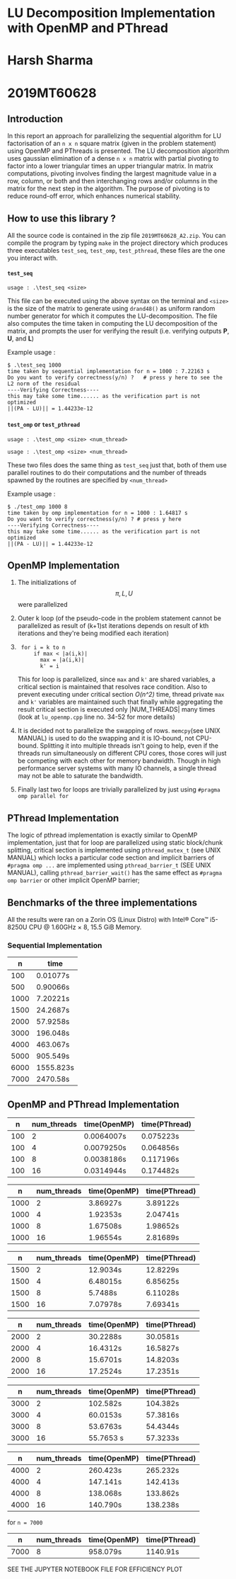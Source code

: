 # LU Decomposition Implementation with OpenMP and PThread
# Harsh Sharma
# 2019MT60628

## Introduction

In this report an approach for parallelizing the sequential algorithm for LU factorisation of an `n x n` square matrix (given in the problem statement) using OpenMP and PThreads is presented. The LU decomposition algorithm uses gaussian elimination of a dense `n x n` matrix with partial pivoting to factor into a lower triangular times an upper triangular matrix. In matrix computations, pivoting involves finding the largest magnitude value in a row, column, or both and then interchanging rows and/or columns in the matrix for the next step in the algorithm. The purpose of pivoting is to reduce round-off error, which enhances numerical stability.

## How to use this library ?

All the source code is contained in the zip file `2019MT60628_A2.zip`. 
You can compile the program by typing `make` in the project directory which produces three executables `test_seq`, `test_omp`, `test_pthread`, these files are the one you interact with.

#### `test_seq`
`usage : .\test_seq <size>`

This file can be executed using the above syntax on the terminal and `<size>` is the size of the matrix to generate using `drand48()` as uniform random number generator for which it computes the LU-decomposition.
The file also computes the time taken in computing the LU decomposition of the matrix, and prompts the user for verifying the result (i.e. verifying outputs **P**, **U**, and **L**)

Example usage : 
```terminal
$ .\test_seq 1000
time taken by sequential implementation for n = 1000 : 7.22163 s
Do you want to verify correctness(y/n) ?   # press y here to see the L2 norm of the residual
----Verifying Correctness----
this may take some time...... as the verification part is not optimized
||(PA - LU)|| = 1.44233e-12
```

#### `test_omp` or `test_pthread`

`usage : .\test_omp <size> <num_thread>`

`usage : .\test_omp <size> <num_thread>`

These two files does the same thing as `test_seq` just that, both of them use parallel routines to do their computations and the number of threads spawned by the routines are specified by `<num_thread>`

Example usage :
```terminal
$ ./test_omp 1000 8
time taken by omp implementation for n = 1000 : 1.64817 s
Do you want to verify correctness(y/n) ? # press y here
----Verifying Correctness----
this may take some time...... as the verification part is not optimized
||(PA - LU)|| = 1.44233e-12
```

## OpenMP Implementation

1. The initializations of $$\pi, L, U$$ were parallelized
2. Outer k loop (of the pseudo-code in the problem statement cannot be parallelized as result of (k+1)st iterations depends on result of kth iterations and they're being modified each iteration)

3. ```
    for i = k to n
        if max < |a(i,k)|
          max = |a(i,k)|
          k' = i
    ```
    This for loop is parallelized, since `max` and `k'` are shared variables, a critical section is maintained that resolves race condition. Also to prevent executing under critical section _O(n^2)_ time, thread private `max` and `k'` variables are maintained such that finally while aggregating the result critical section is executed only |NUM_THREADS| many times (look at `lu_openmp.cpp` line no. 34-52 for more details)

4. It is decided not to parallelize the swapping of rows. `memcpy`(see UNIX MANUAL) is used to do the swapping and it is IO-bound, not CPU-bound. Splitting it into multiple threads isn't going to help, even if the threads run simultaneously on different CPU cores, those cores will just be competing with each other for memory bandwidth. Though in high performance server systems with many IO channels, a single thread may not be able to saturate the bandwidth.

5. Finally last two for loops are trivially parallelized by just using `#pragma omp parallel for`


## PThread Implementation

The logic of pthread implementation is exactly similar to OpenMP implementation, just that for loop are parallelized using static block/chunk splitting, critical section is implemented using `pthread_mutex_t` (see UNIX MANUAL) which locks a particular code section and implicit barriers of `#pragma omp ...` are implemented using `pthread_barrier_t` (SEE UNIX MANUAL), calling `pthread_barrier_wait()` has the same effect as `#pragma omp barrier` or other implicit OpenMP barrier;

## Benchmarks of the three implementations

All the results were ran on a Zorin OS (Linux Distro) with Intel® Core™ i5-8250U CPU @ 1.60GHz × 8, 15.5 GiB Memory.

### Sequential Implementation

| n | time | 
| --- | --- |
| 100 | 0.01077s |
| 500   | 0.90066s |
|  1000 | 7.20221s |
|  1500 | 24.2687s  |
|   2000 | 57.9258s |
| 3000 | 196.048s |
| 4000 | 463.067s |
| 5000 |  905.549s |
| 6000 |  1555.823s |
| 7000 | 2470.58s |

## OpenMP and PThread Implementation


| n | num_threads | time(OpenMP) | time(PThread) |
| --- | ---- | ---| --- |
| 100 |  2   |0.0064007s  |    0.075223s      |
| 100 |  4   |  0.0079250s  |  0.064856s     |
| 100 |  8   |  0.0038186s |    0.117196s    |
|  100 |  16 |  0.0314944s   |  0.174482s    |

| n | num_threads | time(OpenMP) | time(PThread) |
| --- | ---- | ---| --- |
|  1000  |    2   |  3.86927s     |   3.89122s      |
|  1000  |    4   |  1.92353s     |  2.04741s       |
|  1000  |    8   |   1.67508s    |  1.98652s        |
|  1000  |    16   |   1.96554s   |  2.81689s       |

| n | num_threads | time(OpenMP) | time(PThread) |
| --- | ---- | ---| --- |
| 1500  |  2 |   12.9034s   |   12.8229s            |
| 1500  |  4 |   6.48015s   |   6.85625s             |
| 1500  |  8 |   5.7488s   |  6.11028s              |
| 1500  |  16  |  7.07978s  |    7.69341s           |

| n | num_threads | time(OpenMP) | time(PThread) |
| --- | ---- | ---| --- |
| 2000  | 2  |  30.2288s | 30.0581s       |
| 2000  | 4  |  16.4312s |16.5827s      |
| 2000  | 8  |  15.6701s |   14.8203s               |
| 2000  | 16  | 17.2524s  | 17.2351s        |

| n | num_threads | time(OpenMP) | time(PThread) |
| --- | ---- | ---| --- |
| 3000  | 2  | 102.582s  |  104.382s             |
| 3000  | 4  | 60.0153s  |  57.3816s    |       
| 3000  | 8  | 53.6763s  |     54.4344s     |       
| 3000  | 16  | 55.7653 s  |   57.3233s        |       

| n | num_threads | time(OpenMP) | time(PThread) |
| --- | ---- | ---| --- |
| 4000  | 2  | 260.423s  |  265.232s          |
| 4000  | 4  | 147.141s   |  142.413s  |       
| 4000  | 8  | 138.068s  |     133.862s    |       
| 4000  | 16  | 140.790s  |    138.238s              |   

for `n = 7000`

| n | num_threads | time(OpenMP) | time(PThread) |
| --- | ---- | ---| --- |
| 7000  | 8  |  958.079s |      1140.91s     |       


SEE THE JUPYTER NOTEBOOK FILE FOR EFFICIENCY PLOT